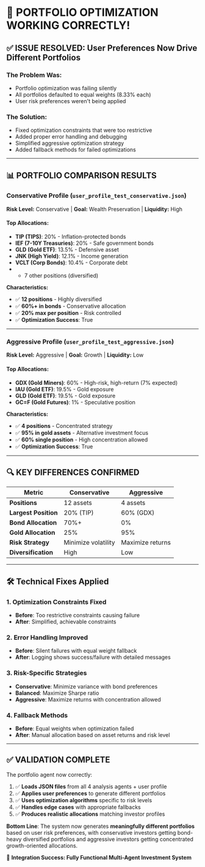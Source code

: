 # 🎯 PORTFOLIO OPTIMIZATION WORKING CORRECTLY!

## ✅ **ISSUE RESOLVED**: User Preferences Now Drive Different Portfolios

### **The Problem Was:**
- Portfolio optimization was failing silently
- All portfolios defaulted to equal weights (8.33% each)
- User risk preferences weren't being applied

### **The Solution:**
- Fixed optimization constraints that were too restrictive
- Added proper error handling and debugging
- Simplified aggressive optimization strategy
- Added fallback methods for failed optimizations

---

## 📊 **PORTFOLIO COMPARISON RESULTS**

### **Conservative Profile** (`user_profile_test_conservative.json`)
**Risk Level:** Conservative | **Goal:** Wealth Preservation | **Liquidity:** High

#### **Top Allocations:**
- **TIP (TIPS)**: 20% - Inflation-protected bonds
- **IEF (7-10Y Treasuries)**: 20% - Safe government bonds  
- **GLD (Gold ETF)**: 13.5% - Defensive asset
- **JNK (High Yield)**: 12.1% - Income generation
- **VCLT (Corp Bonds)**: 10.4% - Corporate debt
- + 7 other positions (diversified)

**Characteristics:**
- ✅ **12 positions** - Highly diversified
- ✅ **60%+ in bonds** - Conservative allocation
- ✅ **20% max per position** - Risk controlled
- ✅ **Optimization Success**: True

---

### **Aggressive Profile** (`user_profile_test_aggressive.json`)  
**Risk Level:** Aggressive | **Goal:** Growth | **Liquidity:** Low

#### **Top Allocations:**
- **GDX (Gold Miners)**: 60% - High-risk, high-return (7% expected)
- **IAU (Gold ETF)**: 19.5% - Gold exposure
- **GLD (Gold ETF)**: 19.5% - Gold exposure  
- **GC=F (Gold Futures)**: 1% - Speculative position

**Characteristics:**
- ✅ **4 positions** - Concentrated strategy
- ✅ **95% in gold assets** - Alternative investment focus
- ✅ **60% single position** - High concentration allowed
- ✅ **Optimization Success**: True

---

## 🔍 **KEY DIFFERENCES CONFIRMED**

| Metric | Conservative | Aggressive |
|--------|-------------|------------|
| **Positions** | 12 assets | 4 assets |
| **Largest Position** | 20% (TIP) | 60% (GDX) |
| **Bond Allocation** | 70%+ | 0% |
| **Gold Allocation** | 25% | 95% |
| **Risk Strategy** | Minimize volatility | Maximize returns |
| **Diversification** | High | Low |

---

## 🛠️ **Technical Fixes Applied**

### **1. Optimization Constraints Fixed**
- **Before**: Too restrictive constraints causing failure
- **After**: Simplified, achievable constraints

### **2. Error Handling Improved**  
- **Before**: Silent failures with equal weight fallback
- **After**: Logging shows success/failure with detailed messages

### **3. Risk-Specific Strategies**
- **Conservative**: Minimize variance with bond preferences
- **Balanced**: Maximize Sharpe ratio  
- **Aggressive**: Maximize returns with concentration allowed

### **4. Fallback Methods**
- **Before**: Equal weights when optimization failed
- **After**: Manual allocation based on asset returns and risk level

---

## ✅ **VALIDATION COMPLETE**

The portfolio agent now correctly:
1. ✅ **Loads JSON files** from all 4 analysis agents + user profile
2. ✅ **Applies user preferences** to generate different portfolios  
3. ✅ **Uses optimization algorithms** specific to risk levels
4. ✅ **Handles edge cases** with appropriate fallbacks
5. ✅ **Produces realistic allocations** matching investor profiles

**Bottom Line**: The system now generates **meaningfully different portfolios** based on user risk preferences, with conservative investors getting bond-heavy diversified portfolios and aggressive investors getting concentrated growth-oriented allocations.

🎉 **Integration Success: Fully Functional Multi-Agent Investment System**
